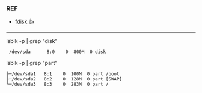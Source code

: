 ### REF
* [fdisk ](https://support.binarylane.com.au/support/solutions/articles/11000015259-how-to-expand-storage-dev-vda1-so-it-takes-up-the-entire-disk)
:+1: 

---
lsblk -p | grep "disk"
```
 /dev/sda      8:0    0  800M  0 disk
```
lsblk -p | grep "part"
 ```
├─/dev/sda1   8:1    0  100M  0 part /boot
├─/dev/sda2   8:2    0  128M  0 part [SWAP]
└─/dev/sda3   8:3    0  283M  0 part /
 ```

